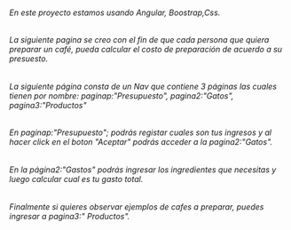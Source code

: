 
###### En este proyecto estamos usando Angular, Boostrap,Css.
###### La siguiente pagina se creo con el fin de que cada persona que quiera preparar un café, pueda calcular el costo de preparación de acuerdo a su presuesto.
###### La siguiente página consta de un Nav que contiene 3 páginas las cuales tienen por nombre: paginap:"Presupuesto", pagina2:"Gatos", pagina3:"Productos"
###### En paginap:"Presupuesto"; podrás registar cuales son tus ingresos y al hacer click en el boton "Aceptar" podrás acceder a la pagina2:"Gatos".
###### En la página2:"Gastos" podrás ingresar los ingredientes que necesitas y luego calcular cual es tu gasto total.
###### Finalmente si quieres observar ejemplos de cafes a preparar, puedes ingresar a pagina3:" Productos".

